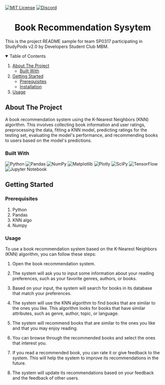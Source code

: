 <!-- PROJECT SHIELDS -->

[![MIT License][license-shield]][license-url]
[![Discord][discord-shield]][discord-url]

<h1 align="center">Book Recommendation Sysytem</h1>

This is the project README sample for team SP0317 participating in StudyPods v2.0 by Developers Student Club MBM.

<details open="open">
  <summary>Table of Contents</summary>
  <ol>
    <li>
      <a href="#about-the-project">About The Project</a>
      <ul>
        <li><a href="#built-with">Built With</a></li>
      </ul>
    </li>
    <li>
      <a href="#getting-started">Getting Started</a>
      <ul>
        <li><a href="#prerequisites">Prerequisites</a></li>
        <li><a href="#installation">Installation</a></li>
      </ul>
    </li>
    <li><a href="#usage">Usage</a></li>
  </ol>
</details>

## About The Project

A book recommendation system using the K-Nearest Neighbors (KNN) algorithm. This involves collecting book information and user ratings, preprocessing the data, fitting a KNN model, predicting ratings for the testing set, evaluating the model's performance, and recommending books to users based on the model's predictions.

### Built With

![Python](https://img.shields.io/badge/python-3670A0?style=for-the-badge&logo=python&logoColor=ffdd54) 
![Pandas](https://img.shields.io/badge/pandas-%23150458.svg?style=for-the-badge&logo=pandas&logoColor=white)
![NumPy](https://img.shields.io/badge/numpy-%23013243.svg?style=for-the-badge&logo=numpy&logoColor=white)
![Matplotlib](https://img.shields.io/badge/Matplotlib-%23ffffff.svg?style=for-the-badge&logo=Matplotlib&logoColor=black)
![Plotly](https://img.shields.io/badge/Plotly-%233F4F75.svg?style=for-the-badge&logo=plotly&logoColor=white)
![SciPy](https://img.shields.io/badge/SciPy-%230C55A5.svg?style=for-the-badge&logo=scipy&logoColor=%white)
![TensorFlow](https://img.shields.io/badge/TensorFlow-%23FF6F00.svg?style=for-the-badge&logo=TensorFlow&logoColor=white)
![Jupyter Notebook](https://img.shields.io/badge/jupyter-%23FA0F00.svg?style=for-the-badge&logo=jupyter&logoColor=white)

## Getting Started

### Prerequisites

1. Python
2. Pandas
3. KNN algo 
4. Numpy 

### Usage
To use a book recommendation system based on the K-Nearest Neighbors (KNN) algorithm, you can follow these steps:

1. Open the book recommendation system.

2. The system will ask you to input some information about your reading preferences, such as your favorite genres, authors, or books.

3. Based on your input, the system will search for books in its database that match your preferences.

4. The system will use the KNN algorithm to find books that are similar to the ones you like. This algorithm looks for books that have similar attributes, such as genre, author, topic, or language.

5. The system will recommend books that are similar to the ones you like and that you may enjoy reading.

6. You can browse through the recommended books and select the ones that interest you.

7. If you read a recommended book, you can rate it or give feedback to the system. This will help the system to improve its recommendations in the future.

8. The system will update its recommendations based on your feedback and the feedback of other users.

<!-- MARKDOWN LINKS & IMAGES -->

[license-shield]: https://img.shields.io/github/license/dscmbm/StudyPods-v3.0?style=for-the-badge
[license-url]: https://github.com/dscmbm/StudyPods-v3.0/blob/main/LICENSE
[discord-shield]: https://img.shields.io/discord/864499877723504640?style=for-the-badge
[discord-url]: https://discord.gg/CGmhQpSSZD
